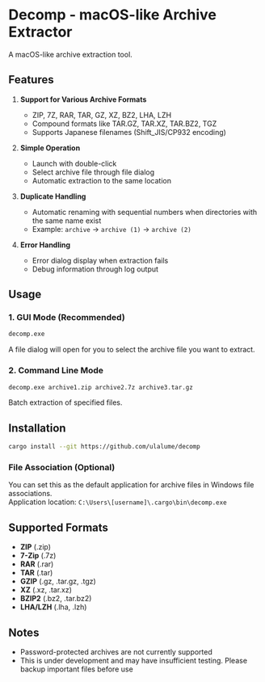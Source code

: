 # Decomp - macOS-like Archive Extractor

A macOS-like archive extraction tool.

## Features

1. **Support for Various Archive Formats**
   - ZIP, 7Z, RAR, TAR, GZ, XZ, BZ2, LHA, LZH
   - Compound formats like TAR.GZ, TAR.XZ, TAR.BZ2, TGZ
   - Supports Japanese filenames (Shift_JIS/CP932 encoding)

2. **Simple Operation**
   - Launch with double-click
   - Select archive file through file dialog
   - Automatic extraction to the same location

3. **Duplicate Handling**
   - Automatic renaming with sequential numbers when directories with the same name exist
   - Example: `archive` → `archive (1)` → `archive (2)`

4. **Error Handling**
   - Error dialog display when extraction fails
   - Debug information through log output

## Usage

### 1. GUI Mode (Recommended)
```bash
decomp.exe
```
A file dialog will open for you to select the archive file you want to extract.

### 2. Command Line Mode
```bash
decomp.exe archive1.zip archive2.7z archive3.tar.gz
```
Batch extraction of specified files.

## Installation

```bash
cargo install --git https://github.com/ulalume/decomp
```

### File Association (Optional)
You can set this as the default application for archive files in Windows file associations.  
Application location: `C:\Users\[username]\.cargo\bin\decomp.exe`

## Supported Formats

- **ZIP** (.zip)
- **7-Zip** (.7z) 
- **RAR** (.rar)
- **TAR** (.tar)
- **GZIP** (.gz, .tar.gz, .tgz)
- **XZ** (.xz, .tar.xz)
- **BZIP2** (.bz2, .tar.bz2)
- **LHA/LZH** (.lha, .lzh)

## Notes

- Password-protected archives are not currently supported
- This is under development and may have insufficient testing. Please backup important files before use

